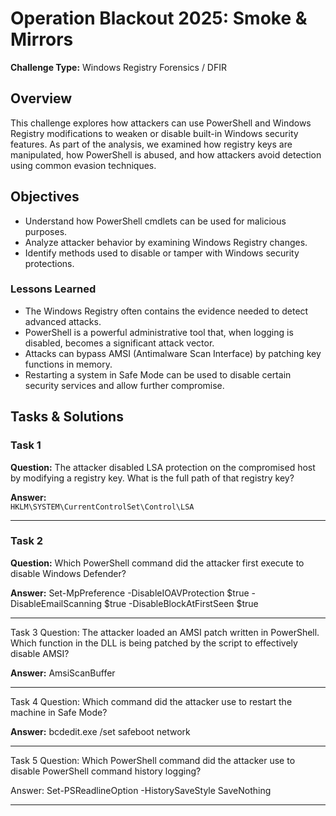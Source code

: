 # Operation Blackout 2025: Smoke & Mirrors

**Challenge Type:** Windows Registry Forensics / DFIR

## Overview

This challenge explores how attackers can use PowerShell and Windows Registry modifications to weaken or disable built-in Windows security features. As part of the analysis, we examined how registry keys are manipulated, how PowerShell is abused, and how attackers avoid detection using common evasion techniques.

## Objectives

- Understand how PowerShell cmdlets can be used for malicious purposes.
- Analyze attacker behavior by examining Windows Registry changes.
- Identify methods used to disable or tamper with Windows security protections.

### Lessons Learned

- The Windows Registry often contains the evidence needed to detect advanced attacks.
- PowerShell is a powerful administrative tool that, when logging is disabled, becomes a significant attack vector.
- Attacks can bypass AMSI (Antimalware Scan Interface) by patching key functions in memory.
- Restarting a system in Safe Mode can be used to disable certain security services and allow further compromise.

## Tasks & Solutions

### Task 1

**Question:** The attacker disabled LSA protection on the compromised host by modifying a registry key. What is the full path of that registry key?

**Answer:**  
`HKLM\SYSTEM\CurrentControlSet\Control\LSA`

---

### Task 2

**Question:** Which PowerShell command did the attacker first execute to disable Windows Defender?
 
**Answer:**
Set-MpPreference -DisableIOAVProtection $true -DisableEmailScanning $true -DisableBlockAtFirstSeen $true

---

Task 3
Question: The attacker loaded an AMSI patch written in PowerShell. Which function in the DLL is being patched by the script to effectively disable AMSI?

**Answer:**
AmsiScanBuffer

---

Task 4
Question: Which command did the attacker use to restart the machine in Safe Mode?

**Answer:**
bcdedit.exe /set safeboot network

---

Task 5
Question: Which PowerShell command did the attacker use to disable PowerShell command history logging?

Answer:
Set-PSReadlineOption -HistorySaveStyle SaveNothing

---
